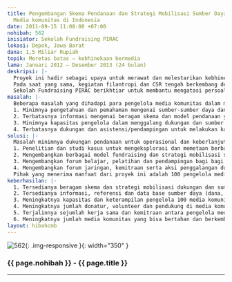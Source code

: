 ```yaml
---
title: Pengembangan Skema Pendanaan dan Strategi Mobilisasi Sumber Daya untuk Keberlanjutan
  Media komunitas di Indonesia
date: 2011-09-15 11:08:00 +07:00
nohibah: 562
inisiator: Sekolah Fundraising PIRAC
lokasi: Depok, Jawa Barat
dana: 1,5 Miliar Rupiah
topik: Meretas batas – kebhinekaan bermedia
lama: Januari 2012 – Desember 2013 (24 bulan)
deskripsi: |-
  Proyek ini hadir sebagai upaya untuk merawat dan melestarikan kebhinekaan media dengan mendukung keberlanjutan media komunitas yang saat ini tengah mengalami ancaman. Beberapa penelitian dan pemberitaan menyebut bahwa ratusan media komunitas yang tumbuh dan berkembang pasca reformasi berhenti beroperasi karena minimnya dukungan pendanaan.
  Pada saat yang sama, kegiatan filantropi dan CSR tengah berkembang dengan pesat. Berbagai organisasi sosial sudah memanfaatkan potensi ini dengan mengembangkan skema-skema fundraising yang inovatif, seperti canvassing, direct mail/email, event, media campaign, caused related marketing, sms donasi, serta social media untuk menggalang dukungan masyarakat dan sektor swasta. Dengan pendekatan yang inovatif ini, mereka bisa menggalang sumbangan milyaran rupiah untuk mendanai program dan operasional organisasinya. Upaya yang sama bisa dilakukan oleh pengelola media komunitas untuk mengatasi masalahnya dalam mendanai operasional dan keberlanjutan medianya.
  Sekolah Fundraising PIRAC berikhtiar untuk membantu mengatasi persoalan pendanaan media komunitas dengan mengembangkan beragam skema pendanaan dan strategi mobilisasi sumber daya yang inovatif untuk keberlanjutan media komunitas. Upaya ini juga dibarengi dengan peningkatan kapasitas dan akuntabilitas para pengelola media komunitas dalam memobilisasi sumber daya. Pada saat yang sama, juga dilakukan pendampingan untuk membantu mereka dalam melakukan fundraising dan mengalang kemitraan dengan para mitra dan donatur potensial yang berasal dari perusahaan, yayasan amal/filantropi, dan pemerintah.
masalah: |-
  Beberapa masalah yang dihadapi para pengelola media komunitas dalam membiayai operasional program dan keberlanjuta lembaganya adalah:
  1. Minimnya pengetahuan dan pemahaman mengenai sumber-sumber daya dan dukungan bagi media komunitas. Mereka umumnya mengandalkan dukungan pendanaan dari lembaga donor, sumbangan masyarakat yang terbatas, atau perlehan iklan
  2. Terbatasnya informasi mengenai beragam skema dan model pendanaan yang bisa digunakan dalam meraih dukungan dan sumber daya
  3. Minimnya kapasitas pengelola dalam menggalang dukungan dan sumber daya untuk pendanaan program dan keberlanjutan organisasinya
  4. Terbatasnya dukungan dan asistensi/pendampingan untuk melakukan kampanye dan mengalang dukungan serta kemitraan antara pengelola media komunitas dengan calon-calon pendukung dan donatur (individu, perusahaan, yayasan amal, dll)
solusi: |-
  Masalah minimnya dukungan pendanaan untuk operasional dan keberlanjutan media komunitas akan diatasi melalui:
  1. Penelitian dan studi kasus untuk mengeksplorasi dan memetaan berbagai sumber daya dan dana serta skema dukungan dari masyarakat, sektor swasta, serta lembaga filantropi yang bisa digalang untuk mendanai dan mendukung keberlanjutan media komunitas
  2. Mengembangkan berbagai model fundraising dan strategi mobilisasi sumber daya untuk pembiayaan media komunitas
  3. Mengembangkan forum belajar, pelatihan dan pendampingan bagi bagi para pengelola media komunitas untuk meningkatkan kapasitas dalam memobilisasi dukungan dan sumber daya untuk keberlanjutan media yang dikelola
  4. Mengembangkan forum jaringan, kemitraan serta aksi penggalangan dukungan media komunitas dengan calon-calon pendukung dan donatur dari sektor swasta, lembaga filantropi, dan pemerintah
  Pihak yang menerima manfaat dari proyek ini adalah 100 pengelola media komunitas di Indonesia, sektor swasta, pemerinta, dan yayasan sosial.
keberhasilan: |-
  1. Tersedianya beragam skema dan strategi mobilisasi dukungan dan sumber daya yang bisa digunakan pengelola media komunitas dalam mendukung pendanaan operasional program dan keberlanjutan lembaganya
  2. Tersedianya informasi, referensi dan data base sumber daya (dana, inkind dan volunteer) bagi pendanaan dan keberlanjutan media komunitas
  3. Meningkatnya kapasitas dan keterampilan pengelola 100 media komunitas dalam memobilisasi dukungan dan sumber daya untuk pembiayaan program dan keberlanjutan lembaganya
  4. Meningkatnya jumlah donatur, volunteer dan pendukung di media komunitas yang menjadi peserta program
  5. Terjalinnya sejumlah kerja sama dan kemitraan antara pengelola media komunitas dengan perusahaan, BUMN, pemerintah dan yayasan sosial
  6. Meningkatnya jumlah media komunitas yang bisa bertahan dan berkembang dalam memberikan layanan informasi kepada masyarakat.
layout: hibahcmb
---
```


![562](/static/img/hibahcmb/562.png){: .img-responsive }{: width="350" }

### {{ page.nohibah }} - {{ page.title }}

---
